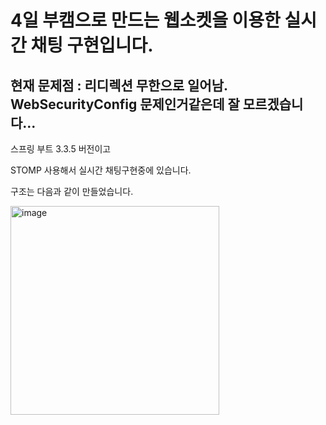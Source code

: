 # 4일 부캠으로 만드는 웹소켓을 이용한 실시간 채팅 구현입니다.

## 현재 문제점 : 리디렉션 무한으로 일어남. WebSecurityConfig 문제인거같은데 잘 모르겠습니다...

스프링 부트 3.3.5 버전이고

STOMP 사용해서 실시간 채팅구현중에 있습니다.

구조는 다음과 같이 만들었습니다.

<img width="334" alt="image" src="https://github.com/user-attachments/assets/da40b709-c9b1-4687-91c6-d25927490c5b">
